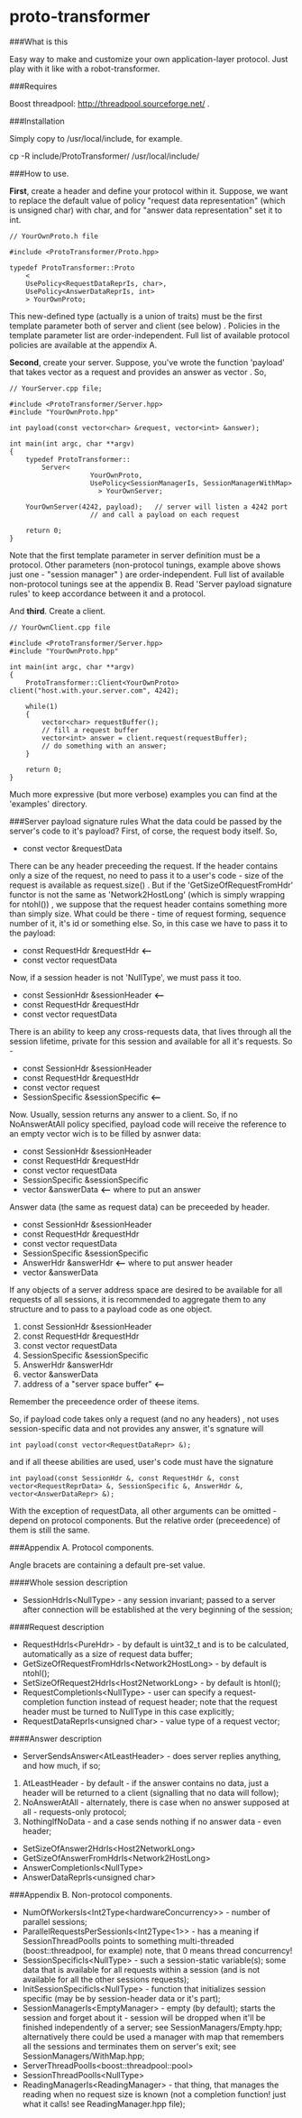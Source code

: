 proto-transformer
=================

###What is this

Easy way to make and customize your own application-layer protocol. Just play with it like with a robot-transformer.

###Requires

Boost threadpool: http://threadpool.sourceforge.net/ .

###Installation

Simply copy to /usr/local/include, for example.

cp -R include/ProtoTransformer/ /usr/local/include/

###How to use.

**First**, create a header and define your protocol within it. Suppose, we want to replace the default value of policy "request data representation" (which is unsigned char) with char, and for "answer data representation" set it to int.

```cplusplus
// YourOwnProto.h file

#include <ProtoTransformer/Proto.hpp>

typedef ProtoTransformer::Proto
    <
	UsePolicy<RequestDataReprIs, char>,
	UsePolicy<AnswerDataReprIs, int>
    > YourOwnProto;
```

This new-defined type (actually is a union of traits) must be the first template parameter both of server and client (see below) .
Policies in the template parameter list are order-independent.
Full list of available protocol policies are available at the appendix A.

**Second**, create your server. Suppose, you've wrote the function 'payload' that takes vector<char> as a request and provides an answer as vector<int> . So,

```cplusplus
// YourServer.cpp file;

#include <ProtoTransformer/Server.hpp>
#include "YourOwnProto.hpp"

int payload(const vector<char> &request, vector<int> &answer);

int main(int argc, char **argv)
{
	typedef ProtoTransformer::
		Server<
	                YourOwnProto,
	                UsePolicy<SessionManagerIs, SessionManagerWithMap>
                      > YourOwnServer;

	YourOwnServer(4242, payload);	// server will listen a 4242 port
					// and call a payload on each request

	return 0;
}
```
Note that the first template parameter in server definition must be a protocol.
Other parameters (non-protocol tunings, example above shows just one - "session manager" ) are order-independent. Full list of available non-protocol
tunings see at the appendix B. Read 'Server payload signature rules' to keep accordance between it and a protocol.

And **third**. Create a client.
```cplusplus
// YourOwnClient.cpp file

#include <ProtoTransformer/Server.hpp>
#include "YourOwnProto.hpp"

int main(int argc, char **argv)
{
	ProtoTransformer::Client<YourOwnProto> client("host.with.your.server.com", 4242);

	while(1)
	{
		vector<char> requestBuffer();
		// fill a request buffer
		vector<int> answer = client.request(requestBuffer);
		// do something with an answer;
	}

	return 0;
}
```
Much more expressive (but more verbose) examples you can find at the 'examples' directory.

###Server payload signature rules
What the data could be passed by the server's code to it's payload?
First, of corse, the request body itself. So,

+ const vector<RequestDataRepr> &requestData

There can be any header preceeding the request. If the header contains only a size of the request, no need to pass it to a user's code - size of the request is available as request.size() . But if the 'GetSizeOfRequestFromHdr' functor is not the same as 'Network2HostLong' (which is simply wrapping for ntohl()) , we suppose that the request header contains something more than simply size. What could be there - time of request forming, sequence number of it, it's id or something else. So, in this case we have to pass it to the payload:

+ const RequestHdr &requestHdr **<--**
+ const vector<RequestDataRepr> requestData

Now, if a session header is not 'NullType', we must pass it too.

+ const SessionHdr &sessionHeader **<--**
+ const RequestHdr &requestHdr
+ const vector<RequestDataRepr> requestData

There is an ability to keep any cross-requests data, that lives through all the session lifetime, private for this session and available for all it's requests. So -

+ const SessionHdr &sessionHeader
+ const RequestHdr &requestHdr
+ const vector<RequestDataRepr> request
+ SessionSpecific &sessionSpecific **<--**

Now. Usually, session returns any answer to a client. So, if no NoAnswerAtAll policy specified, payload code will receive the reference to an empty vector wich is to be filled by asnwer data:

+ const SessionHdr &sessionHeader
+ const RequestHdr &requestHdr
+ const vector<RequestDataRepr> requestData
+ SessionSpecific &sessionSpecific
+ vector<AnswerDataRepr> &answerData **<--** where to put an answer

Answer data (the same as request data) can be preceeded by header.

+ const SessionHdr &sessionHeader
+ const RequestHdr &requestHdr
+ const vector<RequestDataRepr> requestData
+ SessionSpecific &sessionSpecific
+ AnswerHdr &answerHdr **<--** where to put answer header
+ vector<AnswerDataRepr> &answerData

If any objects of a server address space are desired to be available for all requests of all sessions, it is recommended to aggregate them to any structure and to pass to a payload code as one object.

1. const SessionHdr &sessionHeader
1. const RequestHdr &requestHdr
1. const vector<RequestDataRepr> requestData
1. SessionSpecific &sessionSpecific
1. AnswerHdr &answerHdr
1. vector<AnswerDataRepr> &answerData
1. address of a "server space buffer" **<--**

Remember the preceedence order of theese items.

So, if payload code takes only a request (and no any headers) , not uses session-specific data and not provides any answer, it's sgnature will
```cplusplus
int payload(const vector<RequestDataRepr> &);
```
and if all theese abilities are used, user's code must have the signature

```cplusplus
int payload(const SessionHdr &, const RequestHdr &, const vector<RequestReprData> &, SessionSpecific &, AnswerHdr &, vector<AnswerDataRepr> &);
```
With the exception of requestData, all other arguments can be omitted - depend on protocol components. But the relative order (preceedence) of them is still the same.

###Appendix A. Protocol components.

Angle bracets are containing a default pre-set value.

####Whole session description
- SessionHdrIs\<NullType>	- any session invariant; passed to a server after connection will be established at the very beginning of the session;

####Request description
- RequestHdrIs\<PureHdr>		- by default is uint32_t and is to be calculated, automatically as a size of request data buffer;
- GetSizeOfRequestFromHdrIs\<Network2HostLong>	- by default is ntohl();
- SetSizeOfRequest2HdrIs\<Host2NetworkLong>	- by default is htonl();
- RequestCompletionIs\<NullType>	- user can specify a request-completion function instead of request header;
					  note that the request header must be turned to NullType in this case explicitly;
- RequestDataReprIs\<unsigned char>	- value type of a request vector;

####Answer description
- ServerSendsAnswer\<AtLeastHeader> - does server replies anything, and how much, if so;
1. AtLeastHeader	- by default - if the answer contains no data, just a header will be returned to a client (signalling that no data will follow);
1. NoAnswerAtAll	- alternately, there is case when no answer supposed at all - requests-only protocol;
1. NothingIfNoData	- and a case sends nothing if no answer data - even header;
- SetSizeOfAnswer2HdrIs\<Host2NetworkLong>
- GetSizeOfAnswerFromHdrIs\<Network2HostLong>
- AnswerCompletionIs\<NullType>
- AnswerDataReprIs\<unsigned char>

###Appendix B. Non-protocol components.

- NumOfWorkersIs\<Int2Type\<hardwareConcurrency>>	- number of parallel sessions;
- ParallelRequestsPerSessionIs\<Int2Type\<1>>	- has a meaning if SessionThreadPoolIs
						  points to something multi-threaded
						  (boost::threadpool, for example)
						  note, that 0 means thread concurrency!
- SessionSpecificIs\<NullType>			- such a session-static variable(s); some
						  data that is available for all requests
						  within a session (and is not available
						  for all the other sessions requests);
- InitSessionSpecificIs\<NullType>		- function that initializes session
						  specific (may be by session-header
						  data or it's part);
- SessionManagerIs\<EmptyManager>		- empty (by default); starts the session
						  and forget about it - session will be
						  dropped when it'll be finished independently
						  of a server; see SessionManagers/Empty.hpp;
						  alternatively there could be used a manager
						  with map that remembers all the sessions and
						  terminates them on server's exit; see
						  SessionManagers/WithMap.hpp;
- ServerThreadPoolIs\<boost::threadpool::pool>
- SessionThreadPoolIs\<NullType>
- ReadingManagerIs\<ReadingManager>		- that thing, that manages the reading
						  when no request size is known (not a
						  completion function! just what it calls!
						  see ReadingManager.hpp file);
